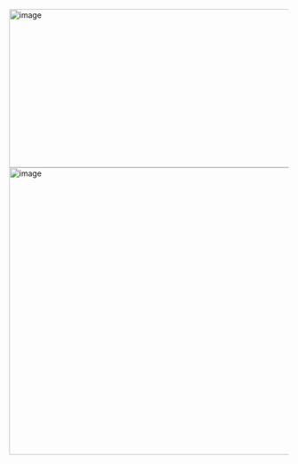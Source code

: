 <img width="1053" height="285" alt="image" src="https://github.com/user-attachments/assets/d959d65e-ce84-4ddd-9831-bed02790dc0b" />
<img width="1132" height="517" alt="image" src="https://github.com/user-attachments/assets/272ba083-d10a-46be-85b3-1606f4b71240" />
